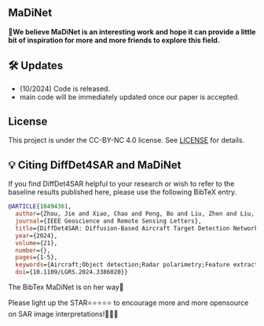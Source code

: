 ## MaDiNet

👑**We believe MaDiNet is an interesting work and hope it can  provide a little bit of inspiration for more and more friends to explore this field.**





## 🛠️ Updates
- (10/2024) Code is released.
- main code will be immediately updated once our paper is accepted.



## License

This project is under the CC-BY-NC 4.0 license. See [LICENSE](LICENSE) for details.


## 💡 Citing DiffDet4SAR and MaDiNet

If you find DiffDet4SAR helpful to your research or wish to refer to the baseline results published here, please use the following BibTeX entry.

```BibTeX
@ARTICLE{10494361,
  author={Zhou, Jie and Xiao, Chao and Peng, Bo and Liu, Zhen and Liu, Li and Liu, Yongxiang and Li, Xiang},
  journal={IEEE Geoscience and Remote Sensing Letters}, 
  title={DiffDet4SAR: Diffusion-Based Aircraft Target Detection Network for SAR Images}, 
  year={2024},
  volume={21},
  number={},
  pages={1-5},
  keywords={Aircraft;Object detection;Radar polarimetry;Feature extraction;Scattering;Noise;Convolution;Aircraft target detection;diffusion model;synthetic aperture radar (SAR)},
  doi={10.1109/LGRS.2024.3386020}}

```

The BibTex MaDiNet is on her way🥰

Please light up the STAR⭐⭐⭐⭐⭐  to encourage more and more opensource on SAR image interpretations!🥰🥳🥂
